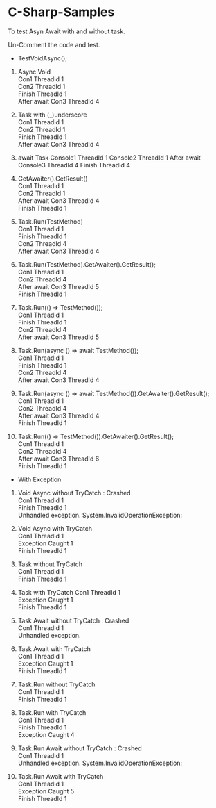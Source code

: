 # C-Sharp-Samples
To test Asyn Await with and without task.

Un-Comment the code and test.  
* TestVoidAsync();  

1.	Async Void                                
Con1 ThreadId 1  
Con2 ThreadId 1  
Finish ThreadId 1  
After await Con3 ThreadId 4  

2.	Task with (_)underscore                              
Con1 ThreadId 1  
Con2 ThreadId 1  
Finish ThreadId 1  
After await Con3 ThreadId 4

3. await Task
Console1 ThreadId 1
Console2 ThreadId 1
After await Console3 ThreadId 4
Finish ThreadId 4

4.	GetAwaiter().GetResult()             
Con1 ThreadId 1  
Con2 ThreadId 1  
After await Con3 ThreadId 4\
Finish ThreadId 1

5.	Task.Run(TestMethod)\
Con1 ThreadId 1\
Finish ThreadId 1\
Con2 ThreadId 4\
After await Con3 ThreadId 4


6.	Task.Run(TestMethod).GetAwaiter().GetResult();\
Con1 ThreadId 1\
Con2 ThreadId 4\
After await Con3 ThreadId 5\
Finish ThreadId 1

7.	Task.Run(() => TestMethod());\
Con1 ThreadId 1\
Finish ThreadId 1\
Con2 ThreadId 4\
After await Con3 ThreadId 5

8.	Task.Run(async () => await TestMethod());\
Con1 ThreadId 1\
Finish ThreadId 1\
Con2 ThreadId 4\
After await Con3 ThreadId 4

9.	 Task.Run(async () => await TestMethod()).GetAwaiter().GetResult();\
Con1 ThreadId 1\
Con2 ThreadId 4\
After await Con3 ThreadId 4\
Finish ThreadId 1

10.	Task.Run(() => TestMethod()).GetAwaiter().GetResult();\
Con1 ThreadId 1\
Con2 ThreadId 4\
After await Con3 ThreadId 6\
Finish ThreadId 1


* With Exception
1.	Void Async without TryCatch : Crashed\
Con1 ThreadId 1\
Finish ThreadId 1\
Unhandled exception. System.InvalidOperationException:

2.	Void Async with TryCatch\
Con1 ThreadId 1\
Exception Caught 1\
Finish ThreadId 1

3.	Task without TryCatch\
Con1 ThreadId 1\
Finish ThreadId 1

4.	Task with TryCatch
Con1 ThreadId 1\
Exception Caught 1\
Finish ThreadId 1

5.	Task Await without TryCatch : Crashed\
Con1 ThreadId 1\
Unhandled exception.

6.	Task Await with TryCatch\
Con1 ThreadId 1\
Exception Caught 1\
Finish ThreadId 1

7.	Task.Run without TryCatch\
Con1 ThreadId 1\
Finish ThreadId 1

8.	Task.Run with TryCatch\
Con1 ThreadId 1\
Finish ThreadId 1\
Exception Caught 4

9.	Task.Run Await without TryCatch : Crashed\
Con1 ThreadId 1\
Unhandled exception. System.InvalidOperationException:

10.	Task.Run Await with TryCatch\
Con1 ThreadId 1\
Exception Caught 5\
Finish ThreadId 1


